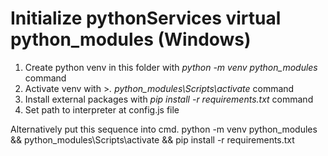 # Initialize pythonServices virtual python_modules (Windows)

1. Create python venv in this folder with *python -m venv python_modules* command
2. Activate venv with >*. python_modules\Scripts\activate* command
3. Install external packages with *pip install -r requirements.txt* command
4. Set path to interpreter at config.js file

Alternatively put this sequence into cmd.
python -m venv python_modules && python_modules\Scripts\activate && pip install -r requirements.txt